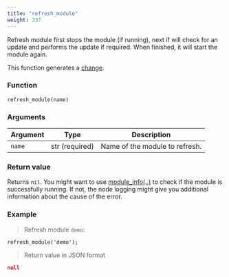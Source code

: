 ```yaml
---
title: "refresh_module"
weight: 337
---
```


Refresh module first stops the module (if running), next if will check for an update and performs the update if required. When finished, it will start the module again.

This function generates a [change](../../overview/changes).

### Function

`refresh_module(name)`

### Arguments

Argument | Type | Description
-------- | ---- | -----------
`name` | str (required) | Name of the module to refresh.

### Return value

Returns `nil`. You might want to use [module_info(..)](../module_info) to check if the module is successfully running. If not, the node logging might give you additional information about the cause of the error.

### Example

> Refresh module `demo`:

```thingsdb,syntax_only,@t
refresh_module('demo');
```

> Return value in JSON format

```json
null
```
